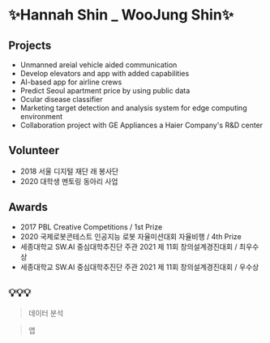 # ✨Hannah Shin _ WooJung Shin✨

## Projects
- Unmanned areial vehicle aided communication
- Develop elevators and app with added capabilities
- AI-based app for airline crews
- Predict Seoul apartment price by using public data
- Ocular disease classifier
- Marketing target detection and analysis system for edge computing environment
- Collaboration project with GE Appliances a Haier Company's R&D center

## Volunteer
- 2018 서울 디지털 재단 래 봉사단
- 2020 대학생 멘토링 동아리 사업

## Awards
- 2017 PBL Creative Competitions / 1st Prize
- 2020 국제로봇콘테스트 인공지능 로봇 자율미션대회 자율비행 / 4th Prize
- 세종대학교 SW.AI 중심대학추진단 주관 2021 제 11회 창의설계경진대회 / 최우수상
- 세종대학교 SW.AI 중심대학추진단 주관 2021 제 11회 창의설계경진대회 / 우수상

## 💡💡💡
> 데이터 분석

> 앱

